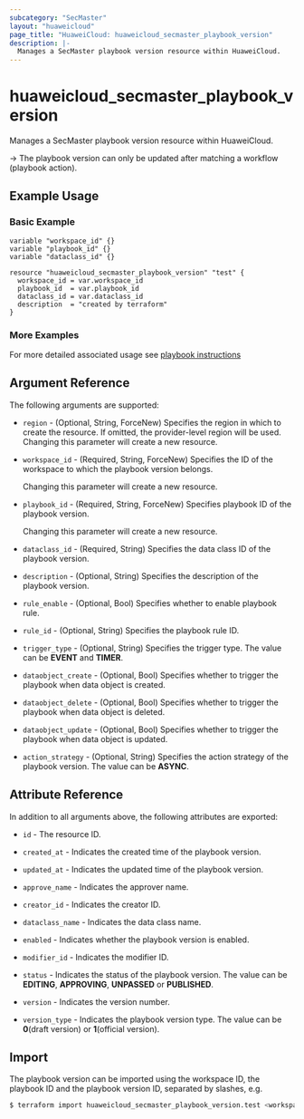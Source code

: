 ```yaml
---
subcategory: "SecMaster"
layout: "huaweicloud"
page_title: "HuaweiCloud: huaweicloud_secmaster_playbook_version"
description: |-
  Manages a SecMaster playbook version resource within HuaweiCloud.
---
```


# huaweicloud_secmaster_playbook_version

Manages a SecMaster playbook version resource within HuaweiCloud.

-> The playbook version can only be updated after matching a workflow (playbook action).

## Example Usage

### Basic Example

```hcl
variable "workspace_id" {}
variable "playbook_id" {}
variable "dataclass_id" {}

resource "huaweicloud_secmaster_playbook_version" "test" {
  workspace_id = var.workspace_id
  playbook_id  = var.playbook_id
  dataclass_id = var.dataclass_id
  description  = "created by terraform"
}
```

### More Examples

For more detailed associated usage see [playbook instructions](https://github.com/huaweicloud/terraform-provider-huaweicloud/blob/master/examples/secmaster/playbook/secmaster_playbook_usage_instruction.md)

## Argument Reference

The following arguments are supported:

* `region` - (Optional, String, ForceNew) Specifies the region in which to create the resource.
  If omitted, the provider-level region will be used. Changing this parameter will create a new resource.

* `workspace_id` - (Required, String, ForceNew) Specifies the ID of the workspace to which the playbook version belongs.

  Changing this parameter will create a new resource.

* `playbook_id` - (Required, String, ForceNew) Specifies playbook ID of the playbook version.

  Changing this parameter will create a new resource.

* `dataclass_id` - (Required, String) Specifies the data class ID of the playbook version.

* `description` - (Optional, String) Specifies the description of the playbook version.

* `rule_enable` - (Optional, Bool) Specifies whether to enable playbook rule.

* `rule_id` - (Optional, String) Specifies the playbook rule ID.

* `trigger_type` - (Optional, String) Specifies the trigger type.
  The value can be **EVENT** and **TIMER**.

* `dataobject_create` - (Optional, Bool) Specifies whether to trigger the playbook when data object is created.

* `dataobject_delete` - (Optional, Bool) Specifies whether to trigger the playbook when data object is deleted.

* `dataobject_update` - (Optional, Bool) Specifies whether to trigger the playbook when data object is updated.

* `action_strategy` - (Optional, String) Specifies the action strategy of the playbook version.
  The value can be **ASYNC**.

## Attribute Reference

In addition to all arguments above, the following attributes are exported:

* `id` - The resource ID.

* `created_at` - Indicates the created time of the playbook version.

* `updated_at` - Indicates the updated time of the playbook version.

* `approve_name` - Indicates the approver name.

* `creator_id` - Indicates the creator ID.

* `dataclass_name` - Indicates the data class name.

* `enabled` - Indicates whether the playbook version is enabled.

* `modifier_id` - Indicates the modifier ID.

* `status` - Indicates the status of the playbook version.
  The value can be **EDITING**, **APPROVING**, **UNPASSED** or **PUBLISHED**.

* `version` - Indicates the version number.

* `version_type` - Indicates the playbook version type.
  The value can be **0**(draft version) or **1**(official version).

## Import

The playbook version can be imported using the workspace ID, the playbook ID and the playbook version ID,
separated by slashes, e.g.

```bash
$ terraform import huaweicloud_secmaster_playbook_version.test <workspace_id>/<playbook_id>/<playbook_version_id>
```
